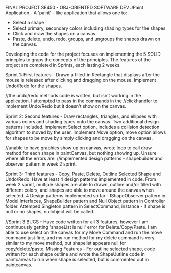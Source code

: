 FINAL PROJECT
SE450 - OBJ-ORIENTED SOFTWARE DEV
JPaint Application - A 'paint' - like application that allows one to:
  - Select a shape
  - Select primary, secondary colors including shading types for the shapes
  - Click and draw the shapes on a canvas
  - Paste, delete, undo, redo, groups, and ungroups the shapes drawn on the canvas.

Developing the code for the project focuses on implementing the 5 SOLID princples to graps the concepts of the principles.
The features of the project are completed in Sprints, each lasting 2 weeks. 

Sprint 1: First features -
Drawn a filled-in Rectangle that displays after the mouse is released after clicking and dragging on the mouse.
Implement Undo/Redo for the shapes.

//the undo/redo methods code is written, but isn't working in the application. I attempted to pass in the commands in the
//clickhandler to implement Undo/Redo but it doesn't show on the canvas.

Sprint 2: Second features - 
Draw rectangles, triangles, and ellipses with various colors and shading types onto the canvas. Two additional design patterns included. 
Implement Select option, includes a collision detection algorithm to moved by the user.
Implement Move option, move option allows for shapes to be move by simply clicking and dragging on the canvas. 

//unable to have graphics show up on canvas, wrote loop to call draw method for each shape in paintCanvas, but nothing showing up. Unsure where all the errors are. 
//implemented design patterns - shapebuilder and observer pattern in week 2 sprint.

Sprint 3: Third features - 
Copy, Paste, Delete, Outline Selected Shape and Undo/Redo. Have at least 4 design patterns implemented in code. From week 2 sprint, multiple shapes are able to drawn, outline and/or filled with different colors, and shapes are able to move around the canvas when selected. 
4 Design patterns implemented so far - IShapeObserver pattern in Model.Interfaces, ShapeBuilder pattern and Null Object pattern in Controller folder. Attemped Singleton pattern in SelectCommand, instance - if shape is null or no shapes, nullobject will be called. 


//Sprint 3 BUGS - Have code written for all 3 features, however I am continuously getting 'shapeList is null' error for Delete/Copy/Paste. I am able to use select on the canvas for my Move Command and run the move command just fine, and my run method for my delete command is very similar to my move method, but shapelist appears null for copy/delete/paste. 
Missing Features - For outline selected shape, code written for each shape outline and wrote the ShapeUutline code in paintcanvas to run when shape is selected, but is commented out in paintcanvas.
